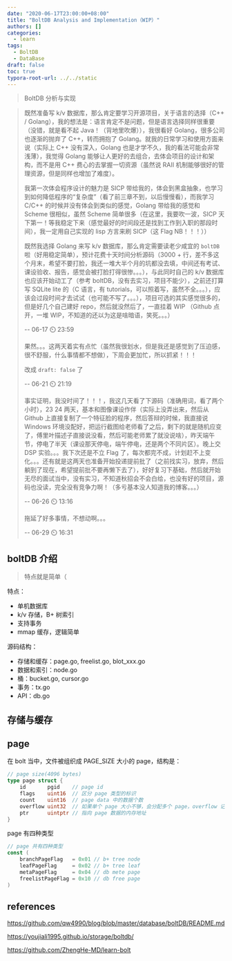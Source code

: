 ```yaml
---
date: "2020-06-17T23:00:00+08:00"
title: "BoltDB Analysis and Implementation（WIP）"
authors: []
categories:
  - learn
tags:
  - BoltDB
  - DataBase
draft: false
toc: true
typora-root-url: ../../static
---
```


> BoltDB 分析与实现

> 既然准备写 k/v 数据库，那么肯定要学习开源项目，关于语言的选择（C++ / Golang），我的想法是：语言肯定不是问题，但是语言选择同样很重要（没错，就是看不起 Java！（背地里吹爆）），我很看好 Golang，很多公司也逐渐的抛弃了 C++，转而拥抱了 Golang。就我的日常学习和使用方面来说（实际上 C++ 没有深入，Golang 也是才学不久，我的看法可能会非常浅薄），我觉得 Golang 能够让人更好的去组合，去体会项目的设计和架构，而不是用 C++ 费心的去掌握一切资源（虽然说 RAII 机制能够很好的管理资源，但是同样也增加了难度）。
>
> 我第一次体会程序设计的魅力是 SICP 带给我的，体会到黑盒抽象，也学习到如何降低程序的“复杂度”（看了前三章不到，以后慢慢看），而我学习 C/C++ 的时候并没有体会到类似的感觉，Golang 带给我的感觉和 Scheme 很相似，虽然 Scheme 简单很多（在这里，我要吹一波，SICP 天下第一！等我稳定下来（感觉最好的时间段还是找到工作到入职的那段时间），我一定用自己实现的 lisp 方言来刷 SICP（这 Flag NB！！！））
>
> 既然我选择 Golang 来写 k/v 数据库，那么肯定需要读老少咸宜的 `boltDB`  啦（好用稳定简单），预计花费十天时间分析源码（3000 + 行，差不多这个月末，希望不要打脸，我还一堆大半个月的坑都没去填，中间还有考试、课设验收、报告，感觉会被打脸打得很惨。。。），与此同时自己的 k/v 数据库也应该开始动工了（参考 boltDB，没有去实习，项目不能少），之前还打算写 SQLite lite 的（C 语言，有 tutorials，可以照着写，虽然不全。。。），应该会过段时间才去试试（也可能不写了。。。），项目可选的其实感觉很多的，但是好几个自己建好 repo，然后就没然后了，一直挂着 WIP （Github 点开，一堆 WIP，不知道的还以为这是啥暗语，笑死。。。）
>
> -\- 06-17 :timer_clock: 23:59
>
> 果然。。。这两天着实有点忙（虽然我很划水，但是我还是感觉到了压迫感，很不舒服，什么事情都不想做），下周会更加忙，所以抓紧！！！
>
> 改成  `draft: false` 了
>
> -\- 06-21 :timer_clock: 21:19
>
> 事实证明，我没时间了！！！，我这几天看了下源码（准确用词，看了两个小时），23 24 两天，基本和图像课设作伴（实际上没弄出来，然后从 Github 上直接复制了一个特征脸的程序，然后答辩的时候，我直接说 Windows 环境没配好，把运行截图给老师看了之后，剩下的就是随机应变了，傅里叶描述子直接说没看，然后可能老师累了就没说啥），昨天端午节，停电了半天（课设那天停电，端午停电，还是两个不同片区）。晚上交 DSP 实验。。。我下次还是不立 Flag 了，每次都完不成，计划赶不上变化。。。还有就是这两天也准备开始投递提前批了（之前找实习，放弃，然后躺到了现在，希望提前批不要再懒下去了），好好复习下基础，然后就开始无尽的面试当中，没有实习，不知道秋招会不会白给，也没有好的项目，源码也没读，完全没有竞争力啊！（多亏基本没人知道我的博客。。。）
>
> -\- 06-26 :timer_clock: 13:16
>
> 拖延了好多事情，不想动啊。。。
>
> -\- 06-29 :timer_clock: 16:31

## boltDB 介绍

> 特点就是简单（

特点：

- 单机数据库
- k/v 存储，B+ 树索引
- 支持事务
- mmap 缓存，逻辑简单

源码结构：

- 存储和缓存：page.go, freelist.go, blot_xxx.go
- 数据和索引：node.go
- 桶：bucket.go, cursor.go
- 事务：tx.go
- API：db.go

## 存储与缓存

## page

在 bolt 当中，文件被组织成 PAGE_SIZE 大小的 page，结构是：

```go
// page size(4096 bytes)
type page struct {
	id       pgid    // page id
	flags    uint16  // 区分 page 类型的标识
	count    uint16  // page data 中的数据个数
	overflow uint32  // 如果单个 page 大小不够，会分配多个 page，overflow 记录溢出
	ptr      uintptr // 指向 page 数据的内存地址
}
```

page 有四种类型

```go
// page 共有四种类型
const (
	branchPageFlag   = 0x01 // b+ tree node
	leafPageFlag     = 0x02 // b+ tree leaf
	metaPageFlag     = 0x04 // db mete page
	freelistPageFlag = 0x10 // db free page
)
```



## references

https://github.com/qw4990/blog/blob/master/database/boltDB/README.md

https://youjiali1995.github.io/storage/boltdb/

https://github.com/ZhengHe-MD/learn-bolt